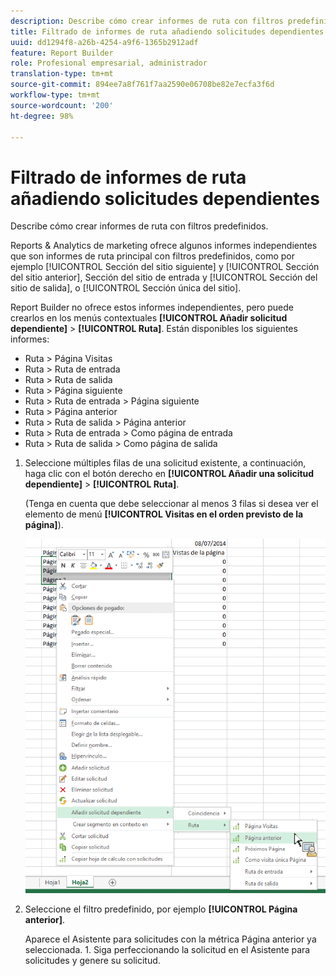 ```yaml
---
description: Describe cómo crear informes de ruta con filtros predefinidos.
title: Filtrado de informes de ruta añadiendo solicitudes dependientes
uuid: dd1294f8-a26b-4254-a9f6-1365b2912adf
feature: Report Builder
role: Profesional empresarial, administrador
translation-type: tm+mt
source-git-commit: 894ee7a8f761f7aa2590e06708be82e7ecfa3f6d
workflow-type: tm+mt
source-wordcount: '200'
ht-degree: 98%

---
```



# Filtrado de informes de ruta añadiendo solicitudes dependientes

Describe cómo crear informes de ruta con filtros predefinidos.

Reports &amp; Analytics de marketing ofrece algunos informes independientes que son informes de ruta principal con filtros predefinidos, como por ejemplo [!UICONTROL Sección del sitio siguiente] y [!UICONTROL Sección del sitio anterior], Sección del sitio de entrada y [!UICONTROL Sección del sitio de salida], o [!UICONTROL Sección única del sitio].

Report Builder no ofrece estos informes independientes, pero puede crearlos en los menús contextuales **[!UICONTROL Añadir solicitud dependiente]** > **[!UICONTROL Ruta]**. Están disponibles los siguientes informes:

* Ruta > Página Visitas
* Ruta > Ruta de entrada
* Ruta > Ruta de salida
* Ruta > Página siguiente
* Ruta > Ruta de entrada > Página siguiente
* Ruta > Página anterior
* Ruta > Ruta de salida > Página anterior
* Ruta > Ruta de entrada > Como página de entrada
* Ruta > Ruta de salida > Como página de salida

1. Seleccione múltiples filas de una solicitud existente, a continuación, haga clic con el botón derecho en **[!UICONTROL Añadir una solicitud dependiente]** > **[!UICONTROL Ruta]**.

   (Tenga en cuenta que debe seleccionar al menos 3 filas si desea ver el elemento de menú **[!UICONTROL Visitas en el orden previsto de la página]**).

   ![](assets/dependen_request.png)

1. Seleccione el filtro predefinido, por ejemplo **[!UICONTROL Página anterior]**.

   Aparece el Asistente para solicitudes con la métrica Página anterior ya seleccionada. 1. Siga perfeccionando la solicitud en el Asistente para solicitudes y genere su solicitud.
